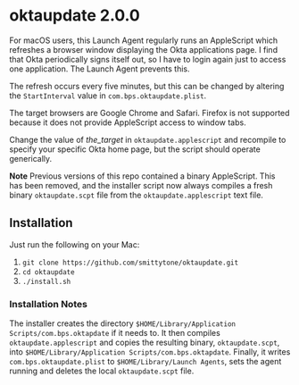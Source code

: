 # oktaupdate 2.0.0 #

For macOS users, this Launch Agent regularly runs an AppleScript which refreshes a browser window displaying the Okta applications page. I find that Okta periodically signs itself out, so I have to login again just to access one application. The Launch Agent prevents this.

The refresh occurs every five minutes, but this can be changed by altering the `StartInterval` value in `com.bps.oktaupdate.plist`.

The target browsers are Google Chrome and Safari. Firefox is not supported because it does not provide AppleScript access to window tabs.

Change the value of *the_target* in `oktaupdate.applescript` and recompile to specify your specific Okta home page, but the script should operate generically.

**Note** Previous versions of this repo contained a binary AppleScript. This has been removed, and the installer script now always compiles a fresh binary `oktaupdate.scpt` file from the `oktaupdate.applescript` text file.

## Installation ##

Just run the following on your Mac:

1. `git clone https://github.com/smittytone/oktaupdate.git`
1. `cd oktaupdate`
1. `./install.sh`

### Installation Notes ###

The installer creates the directory `$HOME/Library/Application Scripts/com.bps.oktapdate` if it needs to. It then compiles `oktaupdate.applescript` and copies the resulting binary, `oktaupdate.scpt`, into `$HOME/Library/Application Scripts/com.bps.oktapdate`. Finally, it writes `com.bps.oktaupdate.plist` to `$HOME/Library/Launch Agents`, sets the agent running and deletes the local `oktaupdate.scpt` file.